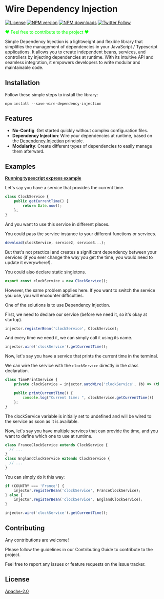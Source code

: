 # Wire Dependency Injection

[![License][license-image]][license-url] [![NPM version][npm-image]][npm-url] [![NPM downloads][npm-downloads-image]][npm-downloads-url] [![Twitter Follow][twitter-image-url]][twitter-url]

<p style="color: lime;">❤ Feel free to contribute to the project ❤ </p>

Simple Dependency Injection is a lightweight and flexible library that simplifies the management of dependencies in your JavaScript / Typescript applications. It allows you to create independent beans, services, and controllers by injecting dependencies at runtime. With its intuitive API and seamless integration, it empowers developers to write modular and maintainable code.

## Installation

Follow these simple steps to install the library:

```shell
npm install --save wire-dependency-injection
```

## Features

- **No-Config**: Get started quickly without complex configuration files.
- **Dependency Injection**: Wire your dependencies at runtime, based on the [Dependency Injection](https://en.wikipedia.org/wiki/Dependency_injection) principle.
- **Modularity**: Create different types of dependencies to easily manage them afterward.

## Examples

**[Running typescript express example](https://github.com/leopoldhub/example-wire-dependency-injection)**

Let's say you have a service that provides the current time.

```javascript
class ClockService {
    public getCurrentTime() {
        return Date.now();
    };
}
```

And you want to use this service in different places.

You could pass the service instance to your different functions or services.

```javascript
download(clockService, service2, service3...);
```

But that's not practical and creates a significant dependency between your services (if you ever change the way you get the time, you would need to update it everywhere!).

You could also declare static singletons.

```javascript
export const clockService = new ClockService();
```

However, the same problem applies here. If you want to switch the service you use, you will encounter difficulties.

One of the solutions is to use Dependency Injection.

First, we need to declare our service (before we need it, so it's okay at startup).

```javascript
injector.registerBean('clockService', ClockService);
```

And every time we need it, we can simply call it using its name.

```javascript
injector.wire('clockService').getCurrentTime();
```

Now, let's say you have a service that prints the current time in the terminal.

We can wire the service with the `clockService` directly in the class declaration.

```javascript
class TimePrintService {
    private clockService = injector.autoWire('clockService', (b) => (this.clockService = b));

    public printCurrentTime() {
        console.log("Current time: ", clockService.getCurrentTime())
    };
}
```

The clockService variable is initially set to undefined and will be wired to the service as soon as it is available.

Now, let's say you have multiple services that can provide the time, and you want to define which one to use at runtime.

```javascript
class FranceClockService extends ClockService {
  // ...
}
class EnglandClockService extends ClockService {
  // ...
}
```

You can simply do it this way:

```javascript
if (COUNTRY === 'France') {
    injector.registerBean('clockService', FranceClockService);
} else {
    injector.registerBean('clockService', EnglandClockService);
}

injector.wire('clockService').getCurrentTime();
```

## Contributing

Any contributions are welcome!

Please follow the guidelines in our Contributing Guide to contribute to the project.

Feel free to report any issues or feature requests on the issue tracker.

## License

[Apache-2.0](LICENSE)

[license-image]: https://img.shields.io/github/license/leopoldhub/wire-dependency-injection.svg
[license-url]: https://github.com/leopoldhub/wire-dependency-injection/blob/master/LICENSE
[npm-image]: https://img.shields.io/npm/v/wire-dependency-injection.svg
[npm-url]: https://www.npmjs.com/package/wire-dependency-injection
[npm-downloads-image]: https://img.shields.io/npm/dm/wire-dependency-injection.svg
[npm-downloads-url]: https://www.npmjs.com/package/wire-dependency-injection
[twitter-image-url]: https://img.shields.io/twitter/follow/hubert_leopold
[twitter-url]: https://twitter.com/hubert_leopold
